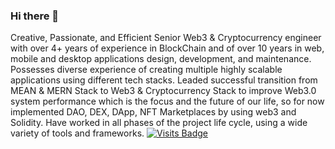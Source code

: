 ### Hi there 👋
Creative, Passionate, and Efficient Senior Web3 & Cryptocurrency engineer with over 4+ years of experience in BlockChain and of over 10 years in web, mobile and desktop applications design, development, and maintenance. Possesses diverse experience of creating multiple highly scalable applications using different tech stacks. Leaded successful transition from MEAN & MERN Stack to Web3 & Cryptocurrency Stack to improve Web3.0 system performance which is the focus and the future of our life, so for now implemented DAO, DEX, DApp, NFT Marketplaces by using web3 and Solidity. Have worked in all phases of the project life cycle, using a wide variety of tools and frameworks.
[![Visits Badge](https://badges.pufler.dev/visits/puf17640/git-badges)](https://badges.pufler.dev)
